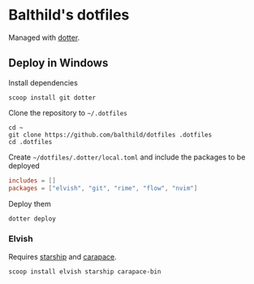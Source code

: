 # Balthild's dotfiles

Managed with [dotter](https://github.com/SuperCuber/dotter).

## Deploy in Windows

Install dependencies

```shell
scoop install git dotter
```

Clone the repository to `~/.dotfiles`

```shell
cd ~
git clone https://github.com/balthild/dotfiles .dotfiles
cd .dotfiles
```

Create `~/dotfiles/.dotter/local.toml` and include the packages to be deployed

```toml
includes = []
packages = ["elvish", "git", "rime", "flow", "nvim"]
```

Deploy them

```shell
dotter deploy
```

### Elvish

Requires [starship](https://github.com/starship/starship) and [carapace](https://github.com/rsteube/carapace-bin).

```shell
scoop install elvish starship carapace-bin
```
